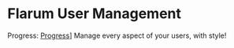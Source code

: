 # Flarum User Management
Progress:
[Progress](http://progressed.io/bar/30)]
Manage every aspect of your users, with style!
